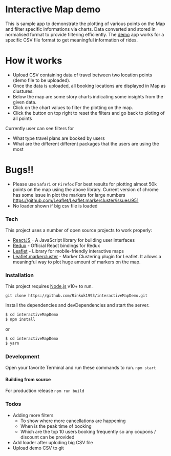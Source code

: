 # Interactive Map demo
This is sample app to demonstrate the plotting of various points on the Map and filter specific informations via charts.
Data converted and stored in normalised format to provide filtering efficiently.
The [demo](https://rinkuk1993.github.io/interactiveMapDemo/) app works for a specific CSV file format to get meaningful information of rides.


# How it works
  - Upload CSV containing data of travel between two location points (demo file to be uploaded).
  - Once the data is uploaded, all booking locations are displayed in Map as clustures.
  - Below the map are some story charts indicating some insights from the given data.
  - Click on the chart values to filter the plotting on the map.
  - Click the button on top right to reset the filters and go back to ploting of all points

Currently user can see filters for
  - What type travel plans are booked by users
  - What are the different different packages that the users are using the most

# Bugs!!
  - Please use `Safari` or `Firefox` For best results for plotting almost 50k points on the map using the above library. Current version of chrome has some issue in plot the markers for large numbers https://github.com/Leaflet/Leaflet.markercluster/issues/951
  - No loader shown if big csv file is loaded


### Tech
This project uses a number of open source projects to work properly:

* [ReactJS](https://reactjs.org) - A JavaScript library for building user interfaces
* [Redux](https://react-redux.js.org/) - Official React bindings for Redux
* [Leaflet](https://leafletjs.com/) - Library for mobile-friendly interactive maps
* [Leaflet.markercluster](https://github.com/Leaflet/Leaflet.markercluster) - Marker Clustering plugin for Leaflet. It allows a meaningful way to plot huge amount of markers on the map.

### Installation

This project requires [Node.js](https://nodejs.org/) v10+ to run.
```
git clone https://github.com/Rinkuk1993/interactiveMapDemo.git
```
Install the dependencies and devDependencies and start the server.
```sh
$ cd interactiveMapDemo
$ npm install
```
or 
```sh
$ cd interactiveMapDemo
$ yarn
```

### Development
Open your favorite Terminal and run these commands to run.
```npm start```

#### Building from source
For production release
``` npm run build ```


### Todos

 * Adding more filters
   * To show where more cancellations are happening
   * When is the peak time of booking
   * Which are the top 10 users booking frequently so any coupons / discount can be provided
 * Add loader after uploding big CSV file
 * Upload demo CSV to git

